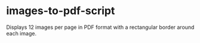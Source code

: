 # images-to-pdf-script
Displays 12 images per page in PDF format with a rectangular border around each image.
